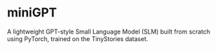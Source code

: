 # miniGPT
A lightweight GPT-style Small Language Model (SLM) built from scratch using PyTorch, trained on the TinyStories dataset.
